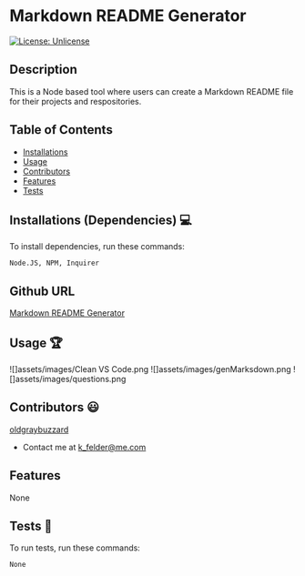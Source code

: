 # Markdown README Generator

[![License: Unlicense](https://img.shields.io/badge/license-Unlicense-blue.svg)](http://unlicense.org/)
  
## Description
This is a Node based tool where users can create a Markdown README file for their projects and respositories. 

## Table of Contents
* [Installations](#dependencies)
* [Usage](#usage)
* [Contributors](#contributors)
* [Features](#features)
* [Tests](#tests)


## Installations (Dependencies) 💻
To install dependencies, run these commands:
```
Node.JS, NPM, Inquirer 
```

## Github URL
[Markdown README Generator](https://github.com/oldgraybuzzard/readme-generator.git)

## Usage 🏆
![]assets/images/Clean VS Code.png
![]assets/images/genMarksdown.png
![]assets/images/questions.png


## Contributors 😃
[oldgraybuzzard](https://github.com/oldgraybuzzard)
* Contact me at k_felder@me.com


## Features
None 

## Tests 🧪
To run tests, run these commands:
```
None
```

